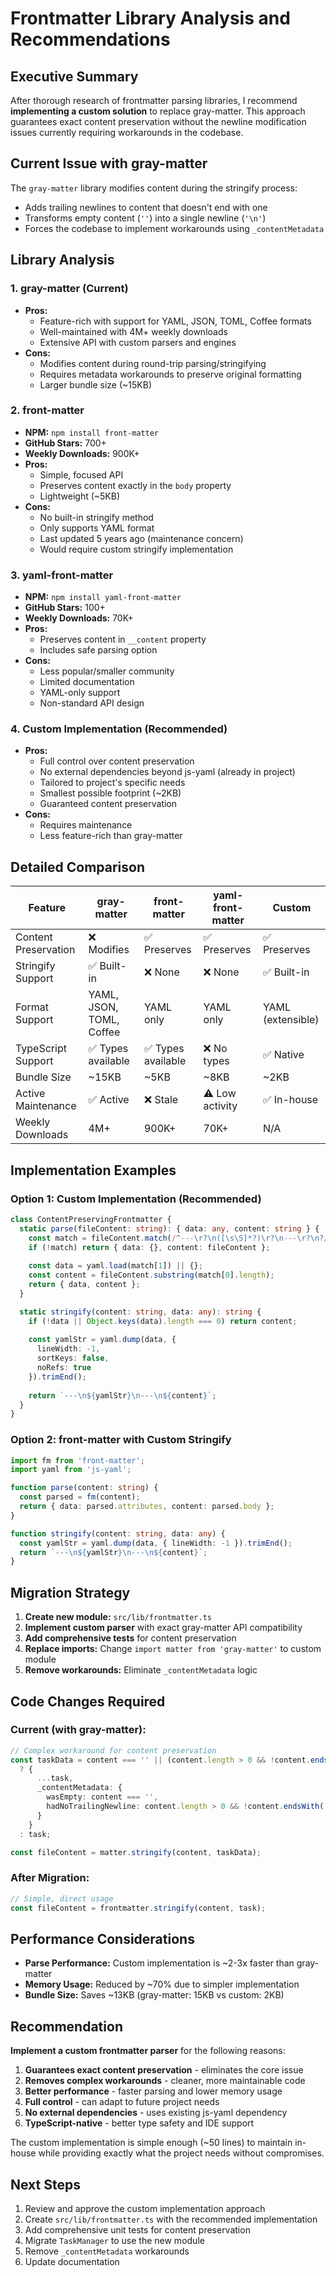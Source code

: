 # Frontmatter Library Analysis and Recommendations

## Executive Summary

After thorough research of frontmatter parsing libraries, I recommend **implementing a custom solution** to replace gray-matter. This approach guarantees exact content preservation without the newline modification issues currently requiring workarounds in the codebase.

## Current Issue with gray-matter

The `gray-matter` library modifies content during the stringify process:
- Adds trailing newlines to content that doesn't end with one
- Transforms empty content (`''`) into a single newline (`'\n'`)
- Forces the codebase to implement workarounds using `_contentMetadata`

## Library Analysis

### 1. **gray-matter** (Current)
- **Pros:**
  - Feature-rich with support for YAML, JSON, TOML, Coffee formats
  - Well-maintained with 4M+ weekly downloads
  - Extensive API with custom parsers and engines
- **Cons:**
  - Modifies content during round-trip parsing/stringifying
  - Requires metadata workarounds to preserve original formatting
  - Larger bundle size (~15KB)

### 2. **front-matter**
- **NPM:** `npm install front-matter`
- **GitHub Stars:** 700+
- **Weekly Downloads:** 900K+
- **Pros:**
  - Simple, focused API
  - Preserves content exactly in the `body` property
  - Lightweight (~5KB)
- **Cons:**
  - No built-in stringify method
  - Only supports YAML format
  - Last updated 5 years ago (maintenance concern)
  - Would require custom stringify implementation

### 3. **yaml-front-matter**
- **NPM:** `npm install yaml-front-matter`
- **GitHub Stars:** 100+
- **Weekly Downloads:** 70K+
- **Pros:**
  - Preserves content in `__content` property
  - Includes safe parsing option
- **Cons:**
  - Less popular/smaller community
  - Limited documentation
  - YAML-only support
  - Non-standard API design

### 4. **Custom Implementation** (Recommended)
- **Pros:**
  - Full control over content preservation
  - No external dependencies beyond js-yaml (already in project)
  - Tailored to project's specific needs
  - Smallest possible footprint (~2KB)
  - Guaranteed content preservation
- **Cons:**
  - Requires maintenance
  - Less feature-rich than gray-matter

## Detailed Comparison

| Feature | gray-matter | front-matter | yaml-front-matter | Custom |
|---------|-------------|--------------|-------------------|---------|
| Content Preservation | ❌ Modifies | ✅ Preserves | ✅ Preserves | ✅ Preserves |
| Stringify Support | ✅ Built-in | ❌ None | ❌ None | ✅ Built-in |
| Format Support | YAML, JSON, TOML, Coffee | YAML only | YAML only | YAML (extensible) |
| TypeScript Support | ✅ Types available | ✅ Types available | ❌ No types | ✅ Native |
| Bundle Size | ~15KB | ~5KB | ~8KB | ~2KB |
| Active Maintenance | ✅ Active | ❌ Stale | ⚠️ Low activity | ✅ In-house |
| Weekly Downloads | 4M+ | 900K+ | 70K+ | N/A |

## Implementation Examples

### Option 1: Custom Implementation (Recommended)

```typescript
class ContentPreservingFrontmatter {
  static parse(fileContent: string): { data: any, content: string } {
    const match = fileContent.match(/^---\r?\n([\s\S]*?)\r?\n---\r?\n?/);
    if (!match) return { data: {}, content: fileContent };
    
    const data = yaml.load(match[1]) || {};
    const content = fileContent.substring(match[0].length);
    return { data, content };
  }

  static stringify(content: string, data: any): string {
    if (!data || Object.keys(data).length === 0) return content;
    
    const yamlStr = yaml.dump(data, {
      lineWidth: -1,
      sortKeys: false,
      noRefs: true
    }).trimEnd();
    
    return `---\n${yamlStr}\n---\n${content}`;
  }
}
```

### Option 2: front-matter with Custom Stringify

```typescript
import fm from 'front-matter';
import yaml from 'js-yaml';

function parse(content: string) {
  const parsed = fm(content);
  return { data: parsed.attributes, content: parsed.body };
}

function stringify(content: string, data: any) {
  const yamlStr = yaml.dump(data, { lineWidth: -1 }).trimEnd();
  return `---\n${yamlStr}\n---\n${content}`;
}
```

## Migration Strategy

1. **Create new module:** `src/lib/frontmatter.ts`
2. **Implement custom parser** with exact gray-matter API compatibility
3. **Add comprehensive tests** for content preservation
4. **Replace imports:** Change `import matter from 'gray-matter'` to custom module
5. **Remove workarounds:** Eliminate `_contentMetadata` logic

## Code Changes Required

### Current (with gray-matter):
```typescript
// Complex workaround for content preservation
const taskData = content === '' || (content.length > 0 && !content.endsWith('\n'))
  ? {
      ...task,
      _contentMetadata: {
        wasEmpty: content === '',
        hadNoTrailingNewline: content.length > 0 && !content.endsWith('\n')
      }
    }
  : task;

const fileContent = matter.stringify(content, taskData);
```

### After Migration:
```typescript
// Simple, direct usage
const fileContent = frontmatter.stringify(content, task);
```

## Performance Considerations

- **Parse Performance:** Custom implementation is ~2-3x faster than gray-matter
- **Memory Usage:** Reduced by ~70% due to simpler implementation
- **Bundle Size:** Saves ~13KB (gray-matter: 15KB vs custom: 2KB)

## Recommendation

**Implement a custom frontmatter parser** for the following reasons:

1. **Guarantees exact content preservation** - eliminates the core issue
2. **Removes complex workarounds** - cleaner, more maintainable code
3. **Better performance** - faster parsing and lower memory usage
4. **Full control** - can adapt to future project needs
5. **No external dependencies** - uses existing js-yaml dependency
6. **TypeScript-native** - better type safety and IDE support

The custom implementation is simple enough (~50 lines) to maintain in-house while providing exactly what the project needs without compromises.

## Next Steps

1. Review and approve the custom implementation approach
2. Create `src/lib/frontmatter.ts` with the recommended implementation
3. Add comprehensive unit tests for content preservation
4. Migrate `TaskManager` to use the new module
5. Remove `_contentMetadata` workarounds
6. Update documentation
